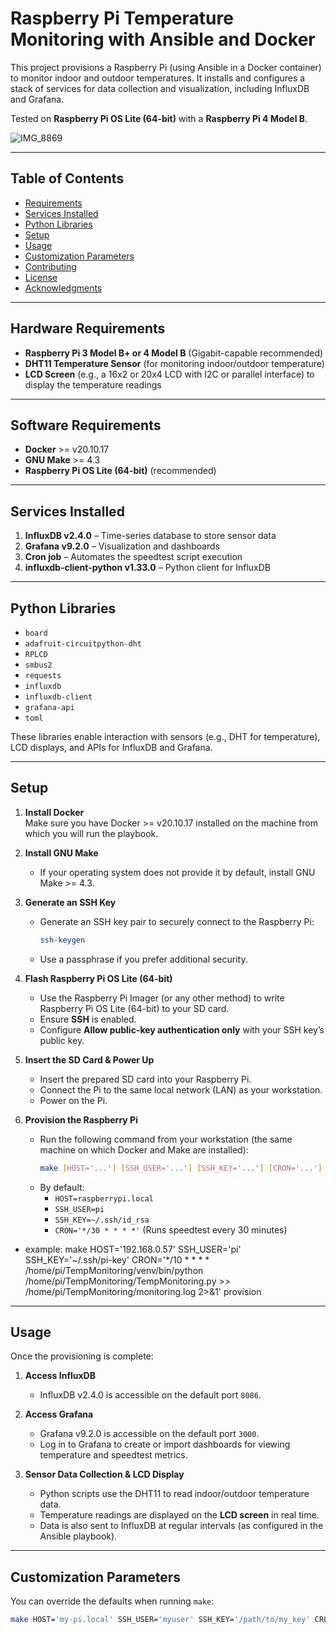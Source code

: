 
# Raspberry Pi Temperature Monitoring with Ansible and Docker

This project provisions a Raspberry Pi (using Ansible in a Docker container) to monitor indoor and outdoor temperatures. It installs and configures a stack of services for data collection and visualization, including InfluxDB and Grafana. 

Tested on **Raspberry Pi OS Lite (64-bit)** with a **Raspberry Pi 4 Model B**.

![IMG_8869](https://github.com/user-attachments/assets/8e314bf3-e049-4ccb-b3b6-2e9d6d92c8e8)

---

## Table of Contents
- [Requirements](#requirements)
- [Services Installed](#services-installed)
- [Python Libraries](#python-libraries)
- [Setup](#setup)
- [Usage](#usage)
- [Customization Parameters](#customization-parameters)
- [Contributing](#contributing)
- [License](#license)
- [Acknowledgments](#acknowledgments)

---

## Hardware Requirements

- **Raspberry Pi 3 Model B+ or 4 Model B** (Gigabit-capable recommended)
- **DHT11 Temperature Sensor** (for monitoring indoor/outdoor temperature)
- **LCD Screen** (e.g., a 16x2 or 20x4 LCD with I2C or parallel interface) to display the temperature readings

---

## Software Requirements

- **Docker** >= v20.10.17  
- **GNU Make** >= 4.3  
- **Raspberry Pi OS Lite (64-bit)** (recommended)
  
---
## Services Installed
1. **InfluxDB v2.4.0** – Time-series database to store sensor data  
2. **Grafana v9.2.0** – Visualization and dashboards  
3. **Cron job** – Automates the speedtest script execution  
5. **influxdb-client-python v1.33.0** – Python client for InfluxDB  

---

## Python Libraries

- `board`
- `adafruit-circuitpython-dht`
- `RPLCD`
- `smbus2`
- `requests`
- `influxdb`
- `influxdb-client`
- `grafana-api`
- `toml`

These libraries enable interaction with sensors (e.g., DHT for temperature), LCD displays, and APIs for InfluxDB and Grafana.

---

## Setup

1. **Install Docker**  
   Make sure you have Docker >= v20.10.17 installed on the machine from which you will run the playbook.
2. **Install GNU Make**  
   - If your operating system does not provide it by default, install GNU Make >= 4.3.

3. **Generate an SSH Key**  
   - Generate an SSH key pair to securely connect to the Raspberry Pi:  
     ```bash
     ssh-keygen
     ```
   - Use a passphrase if you prefer additional security.

4. **Flash Raspberry Pi OS Lite (64-bit)**  
   - Use the Raspberry Pi Imager (or any other method) to write Raspberry Pi OS Lite (64-bit) to your SD card.  
   - Ensure **SSH** is enabled.  
   - Configure **Allow public-key authentication only** with your SSH key’s public key.

5. **Insert the SD Card & Power Up**  
   - Insert the prepared SD card into your Raspberry Pi.  
   - Connect the Pi to the same local network (LAN) as your workstation.  
   - Power on the Pi.

6. **Provision the Raspberry Pi**  
   - Run the following command from your workstation (the same machine on which Docker and Make are installed):
     ```bash
     make [HOST='...'] [SSH_USER='...'] [SSH_KEY='...'] [CRON='...']
     ```
   - By default:
     - `HOST=raspberrypi.local`  
     - `SSH_USER=pi`  
     - `SSH_KEY=~/.ssh/id_rsa`  
     - `CRON='*/30 * * * *'` (Runs speedtest every 30 minutes)
- example: make HOST='192.168.0.57' SSH_USER='pi' SSH_KEY='~/.ssh/pi-key' CRON='*/10 * * * * /home/pi/TempMonitoring/venv/bin/python /home/pi/TempMonitoring/TempMonitoring.py >> /home/pi/TempMonitoring/monitoring.log 2>&1' provision
---

## Usage

Once the provisioning is complete:

1. **Access InfluxDB**  
   - InfluxDB v2.4.0 is accessible on the default port `8086`.

2. **Access Grafana**  
   - Grafana v9.2.0 is accessible on the default port `3000`.  
   - Log in to Grafana to create or import dashboards for viewing temperature and speedtest metrics.

3. **Sensor Data Collection & LCD Display**  
   - Python scripts use the DHT11 to read indoor/outdoor temperature data.  
   - Temperature readings are displayed on the **LCD screen** in real time.  
   - Data is also sent to InfluxDB at regular intervals (as configured in the Ansible playbook).

---
## Customization Parameters

You can override the defaults when running `make`:
```bash
make HOST='my-pi.local' SSH_USER='myuser' SSH_KEY='/path/to/my_key' CRON='0 * * * *'


